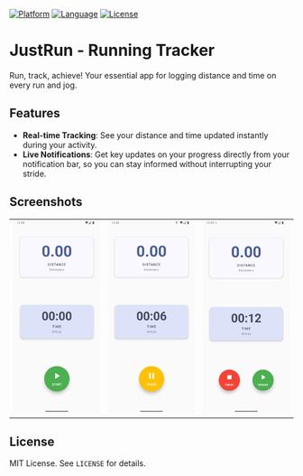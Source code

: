 [![Platform](https://img.shields.io/badge/Platform-Android-3DDC84?logo=android&logoColor=white)](https://www.android.com/)
[![Language](https://img.shields.io/badge/Language-Kotlin-7F52FF?logo=kotlin&logoColor=white)](https://kotlinlang.org/)
[![License](https://img.shields.io/badge/License-MIT-blue.svg)](LICENSE)
# JustRun - Running Tracker
Run, track, achieve! Your essential app for logging distance and time on every run and jog.

## Features
- **Real-time Tracking**: See your distance and time updated instantly during your activity.
- **Live Notifications**: Get key updates on your progress directly from your notification bar, so you can stay informed without interrupting your stride.

## Screenshots
<table>
  <tr>
    <td><img src="screenshots/screen_3.png" alt="Screen 3" width="250"></td>
    <td><img src="screenshots/screen_2.png" alt="Screen 2" width="250"></td>
    <td><img src="screenshots/screen_1.png" alt="Screen 1" width="250"></td>
  </tr>
</table>

## License
MIT License. See `LICENSE` for details.